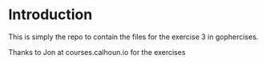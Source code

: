 # Introduction

This is simply the repo to contain the files for the exercise 3 in gophercises. 

Thanks to Jon at courses.calhoun.io for the exercises
